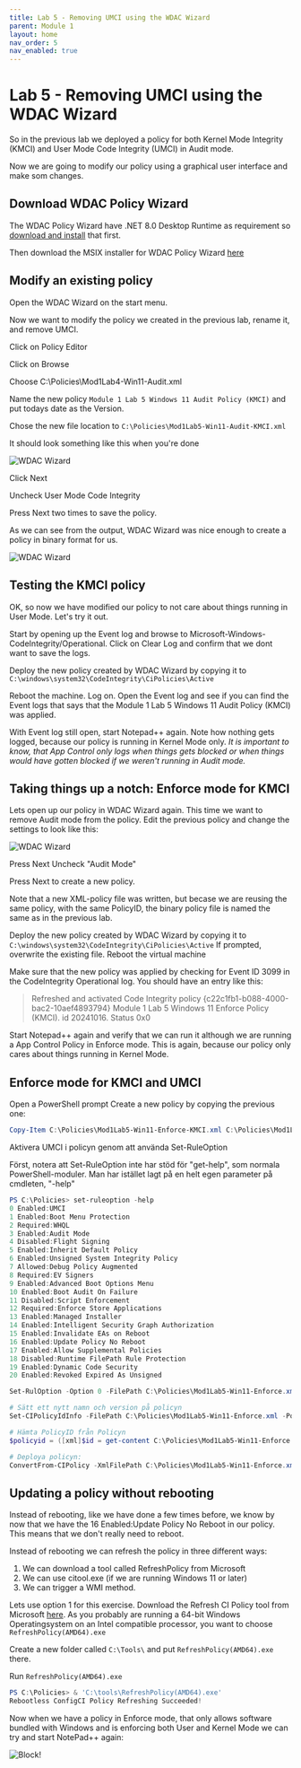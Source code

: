 ```yaml
---
title: Lab 5 - Removing UMCI using the WDAC Wizard
parent: Module 1
layout: home
nav_order: 5
nav_enabled: true
---
```


# Lab 5 - Removing UMCI using the WDAC Wizard

So in the previous lab we deployed a policy for both Kernel Mode Integrity (KMCI) and User Mode Code Integrity (UMCI) in Audit mode.

Now we are going to modify our policy using a graphical user interface and make som changes.

## Download WDAC Policy Wizard 

The WDAC Policy Wizard have .NET 8.0 Desktop Runtime as requirement so [download and install](https://download.visualstudio.microsoft.com/download/pr/907765b0-2bf8-494e-93aa-5ef9553c5d68/a9308dc010617e6716c0e6abd53b05ce/windowsdesktop-runtime-8.0.8-win-x64.exe) that first.

Then download the MSIX installer for WDAC Policy Wizard [here](https://webapp-wdac-wizard.azurewebsites.net/)

## Modify an existing policy

Open the WDAC Wizard on the start menu.

Now we want to modify the policy we created in the previous lab, rename it, and remove UMCI.

Click on Policy Editor

Click on Browse

Choose C:\Policies\Mod1Lab4-Win11-Audit.xml

Name the new policy `Module 1 Lab 5 Windows 11 Audit Policy (KMCI)` and put todays date as the Version.

Chose the new file location to `C:\Policies\Mod1Lab5-Win11-Audit-KMCI.xml`

It should look something like this when you're done

![WDAC Wizard](/img/mod1-lab5-img1.jpg)

Click Next

Uncheck User Mode Code Integrity

Press Next two times to save the policy.

As we can see from the output, WDAC Wizard was nice enough to create a policy in binary format for us.

![WDAC Wizard](/img/mod1-lab5-img2.jpg)


## Testing the KMCI policy

OK, so now we have modified our policy to not care about things running in User Mode. Let's try it out.

Start by opening up the Event log and browse to Microsoft-Windows-CodeIntegrity/Operational. 
Click on Clear Log and confirm that we dont want to save the logs.

Deploy the new policy created by WDAC Wizard by copying it to `C:\windows\system32\CodeIntegrity\CiPolicies\Active`

Reboot the machine. Log on. Open the Event log and see if you can find the Event logs that says that the Module 1 Lab 5 Windows 11 Audit Policy (KMCI) was applied.

With Event log still open, start Notepad++ again. Note how nothing gets logged, because our policy is running in Kernel Mode only.
*It is important to know, that App Control only logs when things gets blocked or when things would have gotten blocked if we weren't running in Audit mode.*

## Taking things up a notch: Enforce mode for KMCI

Lets open up our policy in WDAC Wizard again. This time we want to remove Audit mode from the policy.
Edit the previous policy and change the settings to look like this:

![WDAC Wizard](/img/mod1-lab5-img3.jpg)

Press Next
Uncheck "Audit Mode"

Press Next to create a new policy.

Note that a new XML-policy file was written, but becase we are reusing the same policy, with the same PolicyID, the binary policy file is named the same as in the previous lab.

Deploy the new policy created by WDAC Wizard by copying it to `C:\windows\system32\CodeIntegrity\CiPolicies\Active`
If prompted, overwrite the existing file.
Reboot the virtual machine

Make sure that the new policy was applied by checking for Event ID 3099 in the CodeIntegrity Operational log. You should have an entry like this:

> Refreshed and activated Code Integrity policy {c22c1fb1-b088-4000-bac2-10aef4893794} Module 1 Lab 5 Windows 11 Enforce Policy (KMCI). id 20241016. Status 0x0

Start Notepad++ again and verify that we can run it although we are running a App Control Policy in Enforce mode. This is again, because our policy only cares about things running in Kernel Mode.

## Enforce mode for KMCI and UMCI

Open a PowerShell prompt
Create a new policy by copying the previous one:

```powershell
Copy-Item C:\Policies\Mod1Lab5-Win11-Enforce-KMCI.xml C:\Policies\Mod1Lab5-Win11-Enforce.xml
``` 

Aktivera UMCI i policyn genom att använda Set-RuleOption

Först, notera att Set-RuleOption inte har stöd för "get-help", som normala PowerShell-moduler. Man har istället lagt på en helt egen parameter på cmdleten, "-help"

```powershell
PS C:\Policies> set-ruleoption -help
0 Enabled:UMCI
1 Enabled:Boot Menu Protection
2 Required:WHQL
3 Enabled:Audit Mode
4 Disabled:Flight Signing
5 Enabled:Inherit Default Policy
6 Enabled:Unsigned System Integrity Policy
7 Allowed:Debug Policy Augmented
8 Required:EV Signers
9 Enabled:Advanced Boot Options Menu
10 Enabled:Boot Audit On Failure
11 Disabled:Script Enforcement
12 Required:Enforce Store Applications
13 Enabled:Managed Installer
14 Enabled:Intelligent Security Graph Authorization
15 Enabled:Invalidate EAs on Reboot
16 Enabled:Update Policy No Reboot
17 Enabled:Allow Supplemental Policies
18 Disabled:Runtime FilePath Rule Protection
19 Enabled:Dynamic Code Security
20 Enabled:Revoked Expired As Unsigned
```

```powershell
Set-RulOption -Option 0 -FilePath C:\Policies\Mod1Lab5-Win11-Enforce.xml

# Sätt ett nytt namn och version på policyn
Set-CIPolicyIdInfo -FilePath C:\Policies\Mod1Lab5-Win11-Enforce.xml -PolicyName "Module 1 Lab 5 Windows 11 Enforce Policy (UMCI/KMCI)" -PolicyId "20241016"

# Hämta PolicyID från Policyn
$policyid = ([xml]$id = get-content C:\Policies\Mod1Lab5-Win11-Enforce.xml).SiPolicy.PolicyID

# Deploya policyn:
ConvertFrom-CIPolicy -XmlFilePath C:\Policies\Mod1Lab5-Win11-Enforce.xml -BinaryFilePath C:\windows\system32\CodeIntegrity\CiPolicies\Active\$policyid.cip
```

## Updating a policy without rebooting

Instead of rebooting, like we have done a few times before, we know by now that we have the 16 Enabled:Update Policy No Reboot in our policy. This means that we don't really need to reboot.

Instead of rebooting we can refresh the policy in three different ways:

1. We can download a tool called RefreshPolicy from Microsoft
2. We can use citool.exe (if we are running Windows 11 or later)
3. We can trigger a WMI method.

Lets use option 1 for this exercise. Download the Refresh CI Policy tool from Microsoft [here](https://www.microsoft.com/en-us/download/details.aspx?id=102925). As you probably are running a 64-bit Windows Operatingsystem on an Intel compatible processor, you want to choose `RefreshPolicy(AMD64).exe`

Create a new folder called `C:\Tools\` and put `RefreshPolicy(AMD64).exe` there.

Run `RefreshPolicy(AMD64).exe` 

```powershell
PS C:\Policies> & 'C:\tools\RefreshPolicy(AMD64).exe'
Rebootless ConfigCI Policy Refreshing Succeeded!
```

Now when we have a policy in Enforce mode, that only allows software bundled with Windows and is enforcing both User and Kernel Mode we can try and start NotePad++ again:

![Block!](/img/mod1-lab5-img4.jpg)


